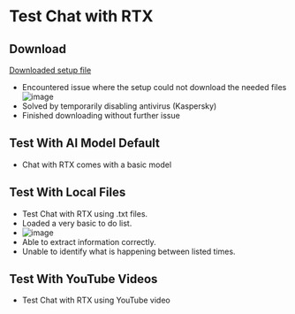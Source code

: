 # Test Chat with RTX
## Download
[Downloaded setup file](https://www.nvidia.com/en-us/ai-on-rtx/chat-with-rtx-generative-ai/)
- Encountered issue where the setup could not download the needed files <br>
![image](https://github.com/BryBryTheFry/LLM/assets/60817103/a3a27b19-c159-4019-b94f-c245cfc241fa) <br>
- Solved by temporarily disabling antivirus (Kaspersky)
- Finished downloading without further issue

## Test With AI Model Default
- Chat with RTX comes with a basic model

## Test With Local Files
- Test Chat with RTX using .txt files.
- Loaded a very basic to do list.
- ![image](https://github.com/BryBryTheFry/LLM/assets/60817103/5b320c23-3f78-454f-a5c4-5aaa1b2c6671)
- Able to extract information correctly.
- Unable to identify what is happening between listed times.


## Test With YouTube Videos
- Test Chat with RTX using YouTube video
